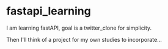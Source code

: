 # fastapi_learning

I am learning fastAPI, goal is a twitter_clone for simplicity. <br>

Then I'll think of a project for my own studies to incorporate...